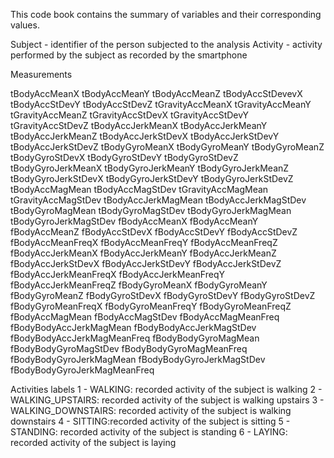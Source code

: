 This code book contains the summary of variables and their corresponding values.

Subject - identifier of the person subjected to the analysis
Activity - activity performed by the subject as recorded by the smartphone

Measurements

 tBodyAccMeanX
 tBodyAccMeanY
 tBodyAccMeanZ
 tBodyAccStDevevX
 tBodyAccStDevY
 tBodyAccStDevZ
 tGravityAccMeanX
 tGravityAccMeanY
 tGravityAccMeanZ
 tGravityAccStDevX
 tGravityAccStDevY
 tGravityAccStDevZ
 tBodyAccJerkMeanX
 tBodyAccJerkMeanY
 tBodyAccJerkMeanZ
 tBodyAccJerkStDevX
 tBodyAccJerkStDevY
 tBodyAccJerkStDevZ
 tBodyGyroMeanX
 tBodyGyroMeanY
 tBodyGyroMeanZ
 tBodyGyroStDevX
 tBodyGyroStDevY
 tBodyGyroStDevZ
 tBodyGyroJerkMeanX
 tBodyGyroJerkMeanY
 tBodyGyroJerkMeanZ
 tBodyGyroJerkStDevX
 tBodyGyroJerkStDevY
 tBodyGyroJerkStDevZ
 tBodyAccMagMean
 tBodyAccMagStDev
 tGravityAccMagMean
 tGravityAccMagStDev
 tBodyAccJerkMagMean
 tBodyAccJerkMagStDev
 tBodyGyroMagMean
 tBodyGyroMagStDev
 tBodyGyroJerkMagMean
 tBodyGyroJerkMagStDev
 fBodyAccMeanX
 fBodyAccMeanY
 fBodyAccMeanZ
 fBodyAccStDevX
 fBodyAccStDevY
 fBodyAccStDevZ
 fBodyAccMeanFreqX
 fBodyAccMeanFreqY
 fBodyAccMeanFreqZ
 fBodyAccJerkMeanX
 fBodyAccJerkMeanY
 fBodyAccJerkMeanZ
 fBodyAccJerkStDevX
 fBodyAccJerkStDevY
 fBodyAccJerkStDevZ
 fBodyAccJerkMeanFreqX
 fBodyAccJerkMeanFreqY
 fBodyAccJerkMeanFreqZ
 fBodyGyroMeanX
 fBodyGyroMeanY
 fBodyGyroMeanZ
 fBodyGyroStDevX
 fBodyGyroStDevY
 fBodyGyroStDevZ
 fBodyGyroMeanFreqX
 fBodyGyroMeanFreqY
 fBodyGyroMeanFreqZ
 fBodyAccMagMean
 fBodyAccMagStDev
 fBodyAccMagMeanFreq
 fBodyBodyAccJerkMagMean
 fBodyBodyAccJerkMagStDev
 fBodyBodyAccJerkMagMeanFreq
 fBodyBodyGyroMagMean
 fBodyBodyGyroMagStDev
 fBodyBodyGyroMagMeanFreq
 fBodyBodyGyroJerkMagMean
 fBodyBodyGyroJerkMagStDev
 fBodyBodyGyroJerkMagMeanFreq

Activities labels
1 - WALKING: recorded activity of the subject is walking
2 - WALKING_UPSTAIRS: recorded activity of the subject is walking upstairs
3 - WALKING_DOWNSTAIRS: recorded activity of the subject is walking downstairs
4 - SITTING:recorded activity of the subject is sitting 
5 - STANDING: recorded activity of the subject is standing
6 - LAYING: recorded activity of the subject is laying
